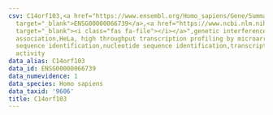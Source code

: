 ```yaml
---
csv: C14orf103,<a href="https://www.ensembl.org/Homo_sapiens/Gene/Summary?db=core;g=ENSG00000066739"
  target="_blank">ENSG00000066739</a>,<a href="https://www.ncbi.nlm.nih.gov/pubmed/17216044"
  target="_blank"><i class="fas fa-file"></i></a>",genetic interference,functional
  association,HeLa, high throughput transcription profiling by microarray,nucleotide
  sequence identification,nucleotide sequence identification,transcriptional regulation,down-regulates
  activity
data_alias: C14orf103
data_id: ENSG00000066739
data_numevidence: 1
data_species: Homo sapiens
data_taxid: '9606'
title: C14orf103
---
```

